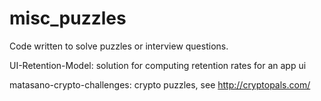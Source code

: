 # misc_puzzles

Code written to solve puzzles or interview questions.

UI-Retention-Model: solution for computing retention rates for an app ui

matasano-crypto-challenges: crypto puzzles, see http://cryptopals.com/
